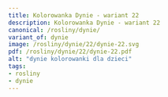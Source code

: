 ```yaml
---
title: Kolorowanka Dynie - wariant 22
description: Kolorowanka Dynie - wariant 22
canonical: /rosliny/dynie/
variant_of: dynie
image: /rosliny/dynie/22/dynie-22.svg
pdf: /rosliny/dynie/22/dynie-22.pdf
alt: "dynie kolorowanki dla dzieci"
tags:
- rosliny
- dynie
---
```

